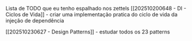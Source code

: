 Lista de TODO que eu tenho espalhado nos zettels
[[202510200648 - DI - Ciclos de Vida]] - criar uma implementação pratica do ciclo de vida da injeção de dependência

[[202510230627 - Design Patterns]] - estudar todos os 23 patterns